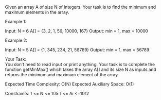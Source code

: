 Given an array A of size N of integers. Your task is to find the minimum and maximum elements in the array.

 

Example 1:

Input:
N = 6
A[] = {3, 2, 1, 56, 10000, 167}
Output:
min = 1, max =  10000
 

Example 2:

Input:
N = 5
A[]  = {1, 345, 234, 21, 56789}
Output:
min = 1, max = 56789
 

Your Task:  
You don't need to read input or print anything. Your task is to complete the function getMinMax() which takes the array A[] and its size N as inputs and returns the minimum and maximum element of the array.

 

Expected Time Complexity: O(N)
Expected Auxiliary Space: O(1)

 

Constraints:
1 <= N <= 105
1 <= Ai <=1012

